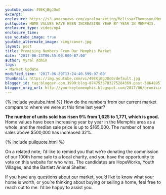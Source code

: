 ```yaml
---
youtube_code: 49EKjBgJOo0
excerpt:
enclosure: https://s3.amazonaws.com/vyralmarketing/Melissa+Thompson/Memphis+Real+Estate+Agent-+Your+latest+Memphis+market+update.mp4
pullquote: HOME VALUES HAVE BEEN INCREASING YEAR BY YEAR IN MEMPHIS.
enclosure_type: video/mp4
enclosure_time:
use_youtube_image: true
youtube_alternate_image: /img/cover.jpg
layout: post
title: Promising Numbers From Our Memphis Market
date: '2017-06-23T06:55:00.000-07:00'
author: Vyral Admin
tags:
- Market Update
modified_time: '2017-06-29T13:24:40.599-07:00'
thumbnail: https://img.youtube.com/vi/49EKjBgJOo0/default.jpg
blogger_id: tag:blogger.com,1999:blog-8747533703275284369.post-5864895772390104424
blogger_orig_url: http://yourkeytomemphis.blogspot.com/2017/06/promising-numbers-from-our-memphis.html
---
```

{% include youtube.html %}
How do the numbers from our current market compare to where we were at this time last year?

**The number of units sold has risen 9% from 1,625 to 1,771, which is good.** Home values have been increasing year by year in the Memphis area as a whole, and the median sale price is up to $165,000. The number of home sales above $500,000 has increased 32%.

{% include pullquote.html %}

On a related note, I’d like to remind you that we’re donating the commission of our 100th home sale to a local charity, and you have the opportunity to vote on this website for who wins. The candidates are HopeWorks, Youth Villages, and the Bartlett Animal Shelter.

If you have any questions about our market, you’d like to know what your home is worth, or you’re thinking about buying or selling a home, feel free to reach out to me. I’d be happy to assist you.

